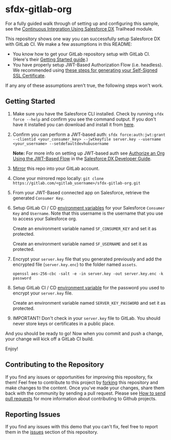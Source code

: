 # sfdx-gitlab-org

For a fully guided walk through of setting up and configuring this sample, see the [Continuous Integration Using Salesforce DX](https://trailhead.salesforce.com/modules/sfdx_travis_ci) Trailhead module.

This repository shows one way you can successfully setup Salesforce DX with GitLab CI. We make a few assumptions in this README:

- You know how to get your GitLab repository setup with GitLab CI. (Here's their [Getting Started guide](https://docs.gitlab.com/ee/ci/README.html).)
- You have properly setup JWT-Based Authorization Flow (i.e. headless). We recommended using [these steps for generating your Self-Signed SSL Certificate](https://devcenter.heroku.com/articles/ssl-certificate-self). 

If any any of these assumptions aren't true, the following steps won't work.

## Getting Started

1) Make sure you have the Salesforce CLI installed. Check by running `sfdx force --help` and confirm you see the command output. If you don't have it installed you can download and install it from [here](https://developer.salesforce.com/tools/sfdxcli).

2) Confirm you can perform a JWT-based auth: `sfdx force:auth:jwt:grant --clientid <your_consumer_key> --jwtkeyfile server.key --username <your_username> --setdefaultdevhubusername`

   **Note:** For more info on setting up JWT-based auth see [Authorize an Org Using the JWT-Based Flow](https://developer.salesforce.com/docs/atlas.en-us.sfdx_dev.meta/sfdx_dev/sfdx_dev_auth_jwt_flow.htm) in the [Salesforce DX Developer Guide](https://developer.salesforce.com/docs/atlas.en-us.sfdx_dev.meta/sfdx_dev).

3) [Mirror](https://docs.gitlab.com/ee/workflow/repository_mirroring.html) this repo into your GitLab account.

4) Clone your mirrored repo locally: `git clone https://gitlab.com/<gitlab_username>/sfdx-gitlab-org.git`

5) From your JWT-Based connected app on Salesforce, retrieve the generated `Consumer Key`.

6) Setup GitLab CI / CD [environment variables](https://gitlab.com/help/ci/variables/README#variables) for your Salesforce `Consumer Key` and `Username`. Note that this username is the username that you use to access your Salesforce org.

    Create an environment variable named `SF_CONSUMER_KEY` and set it as protected.

    Create an environment variable named `SF_USERNAME` and set it as protected.

7) Encrypt your `server.key` file that you generated previously and add the encrypted file (`server.key.enc`) to the folder named `assets`.

    `openssl aes-256-cbc -salt -e -in server.key -out server.key.enc -k password`

6) Setup GitLab CI / CD [environment variable](https://gitlab.com/help/ci/variables/README#variables) for the password you used to encrypt your `server.key` file.

    Create an environment variable named `SERVER_KEY_PASSWORD` and set it as protected.

9) IMPORTANT! Don't check in your `server.key` file to GitLab. You should never store keys or certificates in a public place.
 
And you should be ready to go! Now when you commit and push a change, your change will kick off a GitLab CI build.

Enjoy!

## Contributing to the Repository ###

If you find any issues or opportunities for improving this repository, fix them!  Feel free to contribute to this project by [forking](http://help.github.com/fork-a-repo/) this repository and make changes to the content.  Once you've made your changes, share them back with the community by sending a pull request. Please see [How to send pull requests](http://help.github.com/send-pull-requests/) for more information about contributing to Github projects.

## Reporting Issues ###

If you find any issues with this demo that you can't fix, feel free to report them in the [issues](https://github.com/forcedotcom/sfdx-gitlab-org/issues) section of this repository.